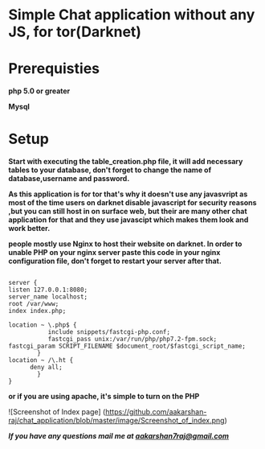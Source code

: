 Simple Chat application without any JS, for tor(Darknet) 
===

Prerequisties
==

**php 5.0 or greater**

**Mysql**	

Setup
=

**Start with executing the table_creation.php file, it will add necessary tables to your database, don't forget to change the name of database,username and password.**

**As this application is for tor that's why it doesn't use any javasvript as most of the time users on darknet disable javascript for security reasons ,but you can still host in on surface web, but their are many other chat application for that and they use javascipt which makes them look and work better.**

**people mostly use Nginx to host their website on darknet. In order to unable PHP on your nginx server paste this code in your nginx configuration file, don't forget to restart your server after that.**
```

server {
listen 127.0.0.1:8080;
server_name localhost;
root /var/www;
index index.php;

location ~ \.php$ {
           include snippets/fastcgi-php.conf;
           fastcgi_pass unix:/var/run/php/php7.2-fpm.sock;
fastcgi_param SCRIPT_FILENAME $document_root/$fastcgi_script_name;
        }
location ~ /\.ht {
      deny all;
        }
}
```
**or if you are using apache, it's simple to turn on the PHP**

![Screenshot of Index page]
(https://github.com/aakarshan-raj/chat_application/blob/master/image/Screenshot_of_index.png)

***If you have any questions mail me at aakarshan7raj@gmail.com***
